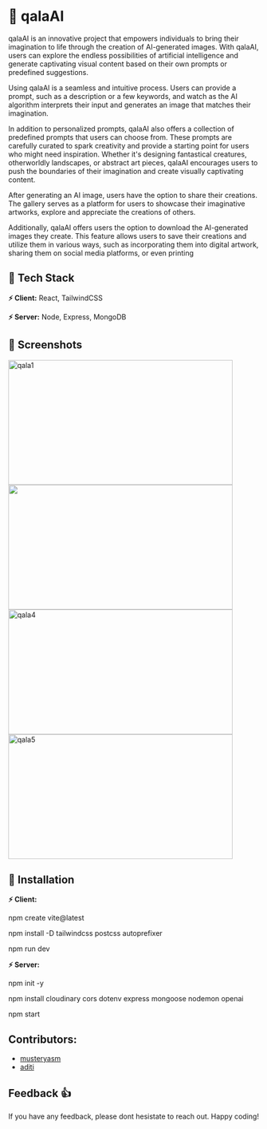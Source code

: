 
 # :star2: qalaAI

qalaAI is an innovative project that empowers individuals to bring their imagination to life through the creation of AI-generated images. With qalaAI, users can explore the endless possibilities of artificial intelligence and generate captivating visual content based on their own prompts or predefined suggestions. 

Using qalaAI is a seamless and intuitive process. Users can provide a prompt, such as a description or a few keywords, and watch as the AI algorithm interprets their input and generates an image that matches their imagination. 

In addition to personalized prompts, qalaAI also offers a collection of predefined prompts that users can choose from. These prompts are carefully curated to spark creativity and provide a starting point for users who might need inspiration. Whether it's designing fantastical creatures, otherworldly landscapes, or abstract art pieces, qalaAI encourages users to push the boundaries of their imagination and create visually captivating content.

 After generating an AI image, users have the option to share their creations. The gallery serves as a platform for users to showcase their imaginative artworks, explore and appreciate the creations of others.

Additionally, qalaAI offers users the option to download the AI-generated images they create. This feature allows users to save their creations and utilize them in various ways, such as incorporating them into digital artwork, sharing them on social media platforms, or even printing

## :star2: Tech Stack

**:zap: Client:** React, TailwindCSS

**:zap: Server:** Node, Express, MongoDB

## :star2: Screenshots
<img width="450" height="250" alt="qala1" src="https://github.com/uyaditi/https---github.com-uyaditi-qala-AI/assets/126171723/22d4590d-af7a-4005-9781-a06394eefc24">
<img width="450" height="250" src="https://github.com/uyaditi/https---github.com-uyaditi-qala-AI/assets/126171723/df80211d-ca41-4b79-b613-15f4a9e351fa">
<img width="450" height="250" alt="qala4" src="https://github.com/uyaditi/https---github.com-uyaditi-qala-AI/assets/126171723/08afcf39-ba3f-4b9e-9c76-ff35ffb48365">
<img width="450" height="250" alt="qala5" src="https://github.com/uyaditi/https---github.com-uyaditi-qala-AI/assets/126171723/71c3efd3-1ff3-44c3-9066-afcb807cc309">

## :star2: Installation

**:zap: Client:** 

npm create vite@latest 

npm install -D tailwindcss postcss autoprefixer

npm run dev

**:zap: Server:**

npm init -y

npm install cloudinary cors dotenv express mongoose nodemon openai

npm start

## Contributors: 
- [musteryasm](https://github.com/musteryasm)
- [aditi](https://github.com/uyaditi)
    
## Feedback :thumbsup:

If you have any feedback, please dont hesistate to reach out. Happy coding!
